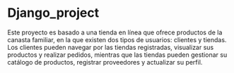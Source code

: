 # Django_project
Este proyecto es basado a una tienda en línea que ofrece productos de la canasta familiar, en la que existen dos tipos de usuarios: clientes y tiendas. Los clientes pueden navegar por las tiendas registradas, visualizar sus productos y realizar pedidos, mientras que las tiendas pueden gestionar su catálogo de productos, registrar proveedores y actualizar su perfil.
